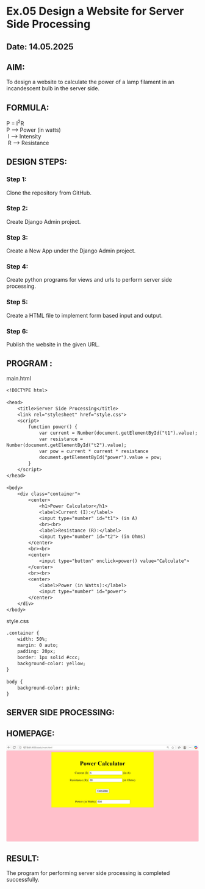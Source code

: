 # Ex.05 Design a Website for Server Side Processing
## Date: 14.05.2025

## AIM:
 To design a website to calculate the power of a lamp filament in an incandescent bulb in the server side. 


## FORMULA:
P = I<sup>2</sup>R
<br> P --> Power (in watts)
<br> I --> Intensity
<br> R --> Resistance

## DESIGN STEPS:

### Step 1:
Clone the repository from GitHub.

### Step 2:
Create Django Admin project.

### Step 3:
Create a New App under the Django Admin project.

### Step 4:
Create python programs for views and urls to perform server side processing.

### Step 5:
Create a HTML file to implement form based input and output.

### Step 6:
Publish the website in the given URL.

## PROGRAM :
main.html
```
<!DOCTYPE html>

<head>
    <title>Server Side Processing</title>
    <link rel="stylesheet" href="style.css">
    <script>
        function power() {
            var current = Number(document.getElementById("t1").value);
            var resistance = Number(document.getElementById("t2").value);
            var pow = current * current * resistance
            document.getElementById("power").value = pow;
        }
    </script>
</head>

<body>
    <div class="container">
        <center>
            <h1>Power Calculator</h1>
            <label>Current (I):</label>
            <input type="number" id="t1"> (in A)
            <br><br>
            <label>Resistance (R):</label>
            <input type="number" id="t2"> (in Ohms)
        </center>
        <br><br>
        <center>
            <input type="button" onclick=power() value="Calculate">
        </center>
        <br><br>
        <center>
            <label>Power (in Watts):</label>
            <input type="number" id="power">
        </center>
    </div>
</body>
```
style.css
```
.container {
    width: 50%;
    margin: 0 auto;
    padding: 20px;
    border: 1px solid #ccc;
    background-color: yellow;
}

body {
    background-color: pink;
}
```

## SERVER SIDE PROCESSING:


## HOMEPAGE:

![alt text](screenshot-1747211070640.png)

## RESULT:
The program for performing server side processing is completed successfully.
